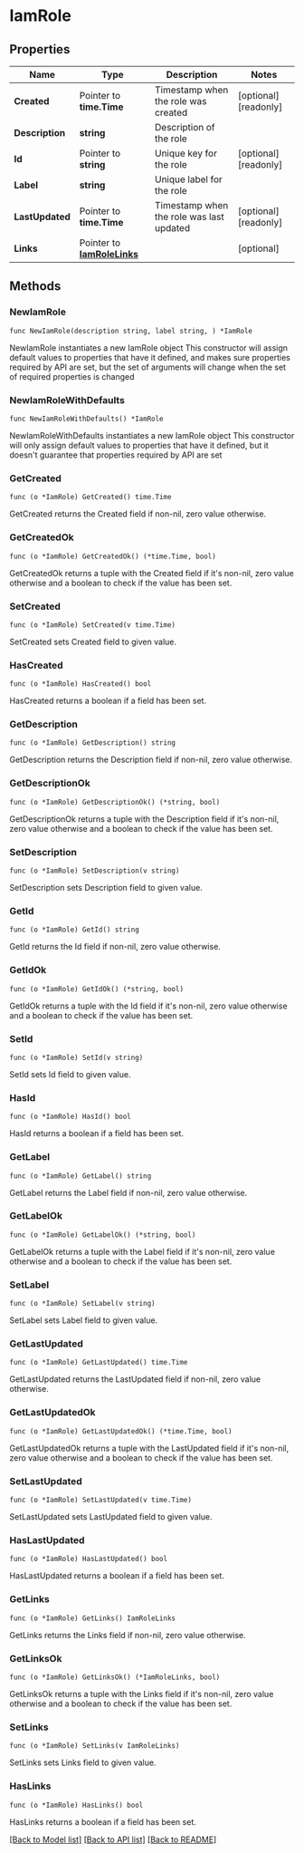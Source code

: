 # IamRole

## Properties

Name | Type | Description | Notes
------------ | ------------- | ------------- | -------------
**Created** | Pointer to **time.Time** | Timestamp when the role was created | [optional] [readonly] 
**Description** | **string** | Description of the role | 
**Id** | Pointer to **string** | Unique key for the role | [optional] [readonly] 
**Label** | **string** | Unique label for the role | 
**LastUpdated** | Pointer to **time.Time** | Timestamp when the role was last updated | [optional] [readonly] 
**Links** | Pointer to [**IamRoleLinks**](IamRoleLinks.md) |  | [optional] 

## Methods

### NewIamRole

`func NewIamRole(description string, label string, ) *IamRole`

NewIamRole instantiates a new IamRole object
This constructor will assign default values to properties that have it defined,
and makes sure properties required by API are set, but the set of arguments
will change when the set of required properties is changed

### NewIamRoleWithDefaults

`func NewIamRoleWithDefaults() *IamRole`

NewIamRoleWithDefaults instantiates a new IamRole object
This constructor will only assign default values to properties that have it defined,
but it doesn't guarantee that properties required by API are set

### GetCreated

`func (o *IamRole) GetCreated() time.Time`

GetCreated returns the Created field if non-nil, zero value otherwise.

### GetCreatedOk

`func (o *IamRole) GetCreatedOk() (*time.Time, bool)`

GetCreatedOk returns a tuple with the Created field if it's non-nil, zero value otherwise
and a boolean to check if the value has been set.

### SetCreated

`func (o *IamRole) SetCreated(v time.Time)`

SetCreated sets Created field to given value.

### HasCreated

`func (o *IamRole) HasCreated() bool`

HasCreated returns a boolean if a field has been set.

### GetDescription

`func (o *IamRole) GetDescription() string`

GetDescription returns the Description field if non-nil, zero value otherwise.

### GetDescriptionOk

`func (o *IamRole) GetDescriptionOk() (*string, bool)`

GetDescriptionOk returns a tuple with the Description field if it's non-nil, zero value otherwise
and a boolean to check if the value has been set.

### SetDescription

`func (o *IamRole) SetDescription(v string)`

SetDescription sets Description field to given value.


### GetId

`func (o *IamRole) GetId() string`

GetId returns the Id field if non-nil, zero value otherwise.

### GetIdOk

`func (o *IamRole) GetIdOk() (*string, bool)`

GetIdOk returns a tuple with the Id field if it's non-nil, zero value otherwise
and a boolean to check if the value has been set.

### SetId

`func (o *IamRole) SetId(v string)`

SetId sets Id field to given value.

### HasId

`func (o *IamRole) HasId() bool`

HasId returns a boolean if a field has been set.

### GetLabel

`func (o *IamRole) GetLabel() string`

GetLabel returns the Label field if non-nil, zero value otherwise.

### GetLabelOk

`func (o *IamRole) GetLabelOk() (*string, bool)`

GetLabelOk returns a tuple with the Label field if it's non-nil, zero value otherwise
and a boolean to check if the value has been set.

### SetLabel

`func (o *IamRole) SetLabel(v string)`

SetLabel sets Label field to given value.


### GetLastUpdated

`func (o *IamRole) GetLastUpdated() time.Time`

GetLastUpdated returns the LastUpdated field if non-nil, zero value otherwise.

### GetLastUpdatedOk

`func (o *IamRole) GetLastUpdatedOk() (*time.Time, bool)`

GetLastUpdatedOk returns a tuple with the LastUpdated field if it's non-nil, zero value otherwise
and a boolean to check if the value has been set.

### SetLastUpdated

`func (o *IamRole) SetLastUpdated(v time.Time)`

SetLastUpdated sets LastUpdated field to given value.

### HasLastUpdated

`func (o *IamRole) HasLastUpdated() bool`

HasLastUpdated returns a boolean if a field has been set.

### GetLinks

`func (o *IamRole) GetLinks() IamRoleLinks`

GetLinks returns the Links field if non-nil, zero value otherwise.

### GetLinksOk

`func (o *IamRole) GetLinksOk() (*IamRoleLinks, bool)`

GetLinksOk returns a tuple with the Links field if it's non-nil, zero value otherwise
and a boolean to check if the value has been set.

### SetLinks

`func (o *IamRole) SetLinks(v IamRoleLinks)`

SetLinks sets Links field to given value.

### HasLinks

`func (o *IamRole) HasLinks() bool`

HasLinks returns a boolean if a field has been set.


[[Back to Model list]](../README.md#documentation-for-models) [[Back to API list]](../README.md#documentation-for-api-endpoints) [[Back to README]](../README.md)


